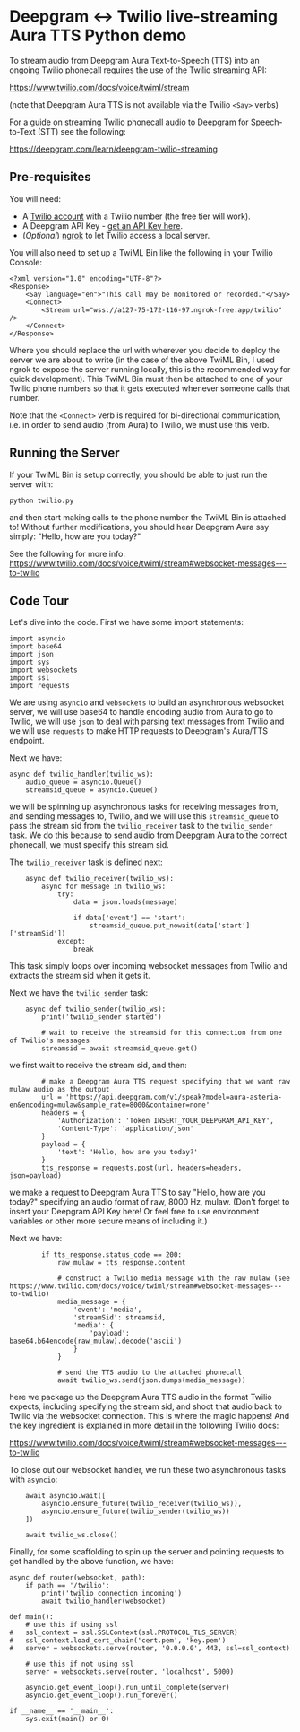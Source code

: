# Deepgram <-> Twilio live-streaming Aura TTS Python demo

To stream audio from Deepgram Aura Text-to-Speech (TTS) into an ongoing Twilio phonecall requires the use of the Twilio streaming API:

https://www.twilio.com/docs/voice/twiml/stream

(note that Deepgram Aura TTS is not available via the Twilio `<Say>` verbs)

For a guide on streaming Twilio phonecall audio to Deepgram for Speech-to-Text (STT) see the following:

https://deepgram.com/learn/deepgram-twilio-streaming


## Pre-requisites

You will need:
* A [Twilio account](https://www.twilio.com/try-twilio) with a Twilio number (the free tier will work).
* A Deepgram API Key - [get an API Key here](https://console.deepgram.com/signup?jump=keys).
* (_Optional_) [ngrok](https://ngrok.com/) to let Twilio access a local server.

You will also need to set up a TwiML Bin like the following in your Twilio Console:
```
<?xml version="1.0" encoding="UTF-8"?>
<Response>
    <Say language="en">"This call may be monitored or recorded."</Say>
    <Connect>
        <Stream url="wss://a127-75-172-116-97.ngrok-free.app/twilio" />
    </Connect>
</Response>
```
Where you should replace the url with wherever you decide to deploy the server we are about to write (in the case of the above
TwiML Bin, I used ngrok to expose the server running locally, this is the recommended way for quick
development). This TwiML Bin must then be attached to one of your Twilio phone numbers so that it gets
executed whenever someone calls that number.

Note that the `<Connect>` verb is required for bi-directional communication, i.e. in order to send audio (from Aura) to Twilio,
we must use this verb.

## Running the Server

If your TwiML Bin is setup correctly, you should be able to just run the server with:
```
python twilio.py
```
and then start making calls to the phone number the TwiML Bin is attached to! Without further modifications, you
should hear Deepgram Aura say simply: "Hello, how are you today?"

See the following for more info: https://www.twilio.com/docs/voice/twiml/stream#websocket-messages---to-twilio

## Code Tour

Let's dive into the code. First we have some import statements:
```
import asyncio
import base64
import json
import sys
import websockets
import ssl
import requests
```

We are using `asyncio` and `websockets` to build an asynchronous websocket server, we will use base64 to handle
encoding audio from Aura to go to Twilio, we will use `json` to deal with parsing
text messages from Twilio and we will use `requests` to make HTTP requests to Deepgram's Aura/TTS endpoint.

Next we have:
```
async def twilio_handler(twilio_ws):
    audio_queue = asyncio.Queue()
    streamsid_queue = asyncio.Queue()
```
we will be spinning up asynchronous tasks for receiving messages from, and sending messages to, Twilio,
and we will use this `streamsid_queue` to pass the stream sid from the `twilio_receiver` task to the
`twilio_sender` task. We do this because to send audio from Deepgram Aura to the correct phonecall,
we must specify this stream sid.

The `twilio_receiver` task is defined next:
```
    async def twilio_receiver(twilio_ws):
        async for message in twilio_ws:
            try:
                data = json.loads(message)

                if data['event'] == 'start':
                    streamsid_queue.put_nowait(data['start']['streamSid'])
            except:
                break
```
This task simply loops over incoming websocket messages from Twilio and extracts the stream sid when it gets it.

Next we have the `twilio_sender` task:
```
    async def twilio_sender(twilio_ws):
        print('twilio_sender started')

        # wait to receive the streamsid for this connection from one of Twilio's messages
        streamsid = await streamsid_queue.get()
```
we first wait to receive the stream sid, and then:
```
        # make a Deepgram Aura TTS request specifying that we want raw mulaw audio as the output
        url = 'https://api.deepgram.com/v1/speak?model=aura-asteria-en&encoding=mulaw&sample_rate=8000&container=none'
        headers = {
            'Authorization': 'Token INSERT_YOUR_DEEPGRAM_API_KEY',
            'Content-Type': 'application/json'
        }
        payload = {
            'text': 'Hello, how are you today?'
        }
        tts_response = requests.post(url, headers=headers, json=payload)
```
we make a request to Deepgram Aura TTS to say "Hello, how are you today?" specifying an audio format of raw, 8000 Hz, mulaw.
(Don't forget to insert your Deepgram API Key here! Or feel free to use environment variables or other more secure means
of including it.)

Next we have:
```
        if tts_response.status_code == 200:
            raw_mulaw = tts_response.content

            # construct a Twilio media message with the raw mulaw (see https://www.twilio.com/docs/voice/twiml/stream#websocket-messages---to-twilio)
            media_message = {
                'event': 'media',
                'streamSid': streamsid,
                'media': {
                    'payload': base64.b64encode(raw_mulaw).decode('ascii')
                }
            }

            # send the TTS audio to the attached phonecall
            await twilio_ws.send(json.dumps(media_message))
```
here we package up the Deepgram Aura TTS audio in the format Twilio expects, including specifying the stream sid, and shoot
that audio back to Twilio via the websocket connection. This is where the magic happens! And the key ingredient is explained
in more detail in the following Twilio docs:

https://www.twilio.com/docs/voice/twiml/stream#websocket-messages---to-twilio

To close out our websocket handler, we run these two asynchronous tasks with `asyncio`:
```
    await asyncio.wait([
        asyncio.ensure_future(twilio_receiver(twilio_ws)),
        asyncio.ensure_future(twilio_sender(twilio_ws))
    ])

    await twilio_ws.close()
```
Finally, for some scaffolding to spin up the server and pointing requests to get handled by the above function, we have:
```
async def router(websocket, path):
    if path == '/twilio':
        print('twilio connection incoming')
        await twilio_handler(websocket)

def main():
    # use this if using ssl
#	ssl_context = ssl.SSLContext(ssl.PROTOCOL_TLS_SERVER)
#	ssl_context.load_cert_chain('cert.pem', 'key.pem')
#	server = websockets.serve(router, '0.0.0.0', 443, ssl=ssl_context)

    # use this if not using ssl
    server = websockets.serve(router, 'localhost', 5000)

    asyncio.get_event_loop().run_until_complete(server)
    asyncio.get_event_loop().run_forever()

if __name__ == '__main__':
    sys.exit(main() or 0)
```
